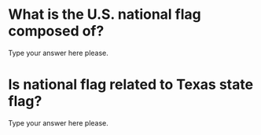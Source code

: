 # What is the U.S. national flag composed of?

Type your answer here please.

# Is national flag related to Texas state flag?

Type your answer here please.